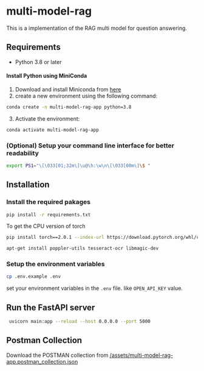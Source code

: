 # multi-model-rag

This is a implementation of the RAG multi model for question answering.

## Requirements

- Python 3.8 or later

#### Install Python using MiniConda

1) Download and install Miniconda from [here](https://www.anaconda.com/docs/getting-started/miniconda/install#quickstart-install-instructions)
2) create a new environment using the following command:
```bash
conda create -n multi-model-rag-app python=3.8
```
3) Activate the environment:
```bash
conda activate multi-model-rag-app
```

### (Optional) Setup your command line interface for better readability
```bash
export PS1="\[\033[01;32m\]\u@\h:\w\n\[\033[00m\]\$ "
```

## Installation 

### Install the required pakages

```bash
pip install -r requirements.txt
```
To get the CPU version of torch

```bash
pip install torch==2.0.1 --index-url https://download.pytorch.org/whl/cpu
```

```bash
apt-get install poppler-utils tesseract-ocr libmagic-dev
```
### Setup the environment variables

```bash
cp .env.example .env
```

set your environment variables in the `.env` file. like `OPEN_API_KEY` value.

## Run the FastAPI server
```bash
 uvicorn main:app --reload --host 0.0.0.0 --port 5000
```
## Postman Collection

Download the POSTMAN collection from [/assets/multi-model-rag-app.postman_collection.json](/assets\multi-model-rag-app.postman_collection.json)
